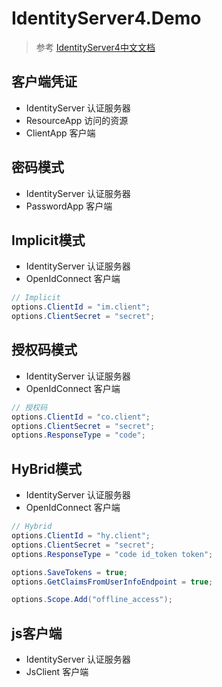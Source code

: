 # IdentityServer4.Demo



> 参考 [IdentityServer4中文文档](http://www.identityserver.com.cn/)



## 客户端凭证

+ IdentityServer  认证服务器
+ ResourceApp  访问的资源
+ ClientApp   客户端

## 密码模式

+ IdentityServer  认证服务器
+ PasswordApp 客户端

## Implicit模式

+ IdentityServer  认证服务器
+ OpenIdConnect 客户端

```csharp
// Implicit
options.ClientId = "im.client";
options.ClientSecret = "secret";
```

## 授权码模式

+ IdentityServer  认证服务器
+ OpenIdConnect 客户端

```csharp
// 授权码
options.ClientId = "co.client";
options.ClientSecret = "secret";
options.ResponseType = "code";
```

## HyBrid模式

+ IdentityServer  认证服务器
+ OpenIdConnect 客户端

```csharp
// Hybrid
options.ClientId = "hy.client";
options.ClientSecret = "secret";
options.ResponseType = "code id_token token";

options.SaveTokens = true;
options.GetClaimsFromUserInfoEndpoint = true;

options.Scope.Add("offline_access");
```

## js客户端

+ IdentityServer  认证服务器
+ JsClient  客户端